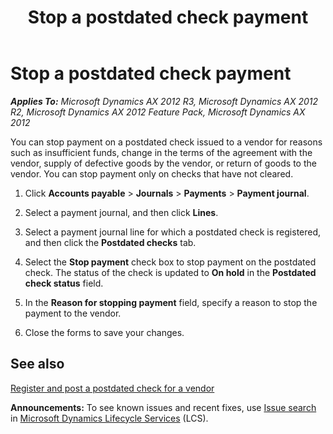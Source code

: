 ﻿---
title: Stop a postdated check payment
TOCTitle: Stop a postdated check payment
ms:assetid: 056ee5b4-22d2-490f-bfcf-4c90e549a97c
ms:mtpsurl: https://technet.microsoft.com/en-us/library/Hh242108(v=AX.60)
ms:contentKeyID: 36055953
ms.date: 04/18/2014
mtps_version: v=AX.60
---

# Stop a postdated check payment 


_**Applies To:** Microsoft Dynamics AX 2012 R3, Microsoft Dynamics AX 2012 R2, Microsoft Dynamics AX 2012 Feature Pack, Microsoft Dynamics AX 2012_

You can stop payment on a postdated check issued to a vendor for reasons such as insufficient funds, change in the terms of the agreement with the vendor, supply of defective goods by the vendor, or return of goods to the vendor. You can stop payment only on checks that have not cleared.

1.  Click **Accounts payable** \> **Journals** \> **Payments** \> **Payment journal**.

2.  Select a payment journal, and then click **Lines**.

3.  Select a payment journal line for which a postdated check is registered, and then click the **Postdated checks** tab.

4.  Select the **Stop payment** check box to stop payment on the postdated check. The status of the check is updated to **On hold** in the **Postdated check status** field.

5.  In the **Reason for stopping payment** field, specify a reason to stop the payment to the vendor.

6.  Close the forms to save your changes.

## See also

[Register and post a postdated check for a vendor](register-and-post-a-postdated-check-for-a-vendor.md)

  
**Announcements:** To see known issues and recent fixes, use [Issue search](http://go.microsoft.com/fwlink/?linkid=389258) in [Microsoft Dynamics Lifecycle Services](http://go.microsoft.com/fwlink/?linkid=306505) (LCS).

